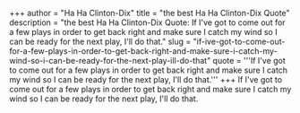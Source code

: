 +++
author = "Ha Ha Clinton-Dix"
title = "the best Ha Ha Clinton-Dix Quote"
description = "the best Ha Ha Clinton-Dix Quote: If I've got to come out for a few plays in order to get back right and make sure I catch my wind so I can be ready for the next play, I'll do that."
slug = "if-ive-got-to-come-out-for-a-few-plays-in-order-to-get-back-right-and-make-sure-i-catch-my-wind-so-i-can-be-ready-for-the-next-play-ill-do-that"
quote = '''If I've got to come out for a few plays in order to get back right and make sure I catch my wind so I can be ready for the next play, I'll do that.'''
+++
If I've got to come out for a few plays in order to get back right and make sure I catch my wind so I can be ready for the next play, I'll do that.

